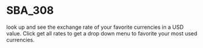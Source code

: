 # SBA_308

look up and see the exchange rate of your favorite currencies in a USD value. Click get all rates to get a drop down menu to favorite your most used currencies.
